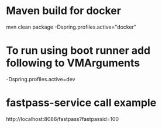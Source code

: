 # Maven build for docker
mvn clean package -Dspring.profiles.active="docker"

# To run using boot runner add following to VMArguments
-Dspring.profiles.active=dev

# fastpass-service call example
http://localhost:8086/fastpass?fastpassid=100
